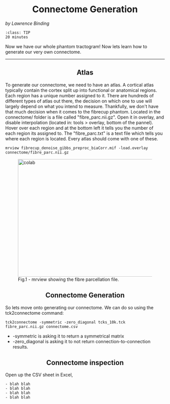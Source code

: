 # Connectome Generation
_by Lawrence Binding_

```{admonition} Estimated Time 
:class: TIP
20 minutes
```

Now we have our whole phantom tractogram! Now lets learn how to generate our very own connectome. 



<style>
h1 {text-align: center;}
h2 {text-align: center;}
</style>

--- 

## Atlas 
To generate our connectome, we need to have an atlas. A cortical atlas typically contain the cortex split up into functional or anatomical regions. Each region has a unique number assigned to it. There are hundreds of different types of atlas out there, the decision on which one to use will largely depend on what you intend to measure. Thankfully, we don't have that much decision when it comes to the fibrecup phantom. Located in the connectome/ folder is a file called "fibre_parc.nii.gz". Open it in overlay, and disable interpolation (located in: tools > overlay, bottom of the pannel). Hover over each region and at the bottom left it tells you the number of each region its assigned to. The "fibre_parc.txt" is a text file which tells you where each region is located. Every atlas should come with one of these.

```shell
mrview fibrecup_denoise_gibbs_preproc_biaCorr.mif -load.overlay connectome/fibre_parc.nii.gz 
```


<figure>
<img src="../../_static/img/atlas.png" alt="colab" style="width:464px;height:371px;">
<figcaption>Fig.1 - mrview showing the fibre parcellation file.</figcaption>
</figure>


## Connectome Generation 
So lets move onto generating our connectome. We can do so using the tck2connectome command: 

```shell
tck2connectome -symmetric -zero_diagonal tcks_10k.tck fibre_parc.nii.gz connectome.csv 
```
* -symmetric is asking it to return a symmetrical matrix 
* -zero_diagonal is asking it to not return connection-to-connection results. 

## Connectome inspection
Open up the CSV sheet in Excel, 


<style>
  .iframe-container {
		text-align:center;
  		width:100%;
  }
</style>


```{admonition} Further reading
- blah blah 
- blah blah
- blah blah
- blah blah

```
